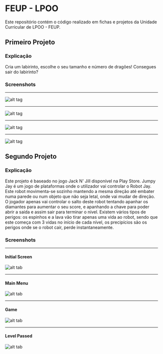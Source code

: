 # FEUP - LPOO

Este repositório contém o código realizado em fichas e projetos da Unidade Curricular de LPOO - FEUP.

## Primeiro Projeto

### Explicação

Cria um labirinto, escolhe o seu tamanho e número de dragões!
Consegues sair do labirinto?

### Screenshots
***

![alt tag](http://i.imgur.com/QgLUB6x.png)

***

![alt tag](http://i.imgur.com/9hygNpp.png)

***

![alt tag](http://i.imgur.com/opcmrD9.png)

***

![alt tag](http://i.imgur.com/C4tSzZZ.png)

## Segundo Projeto

### Explicação

Este projeto é baseado no jogo Jack N' Jill disponível na Play Store.
Jumpy Jay é um jogo de plataformas onde o utilizador vai controlar o Robot Jay.
Este robot movimenta-se sozinho mantendo a mesma direção até embater numa parede ou num objeto que não seja letal, onde vai mudar de direção.
O jogador apenas vai controlar o salto deste robot tentando apanhar os diamantes para aumentar o seu score, e apanhando a chave para poder abrir a saída e assim sair para terminar o nível. Existem vários tipos de perigos: os espinhos e a lava vão tirar apenas uma vida ao robot, sendo que este começa com 3 vidas no início de cada nível, os precipícios são os perigos onde se o robot cair, perde instantaneamente.

### Screenshots
***

#### Initial Screen

![alt tab](http://i.imgur.com/9l32Jhe.png)

***

#### Main Menu

![alt tab](http://i.imgur.com/b4MbVLf.png)

***

#### Game

![alt tab](http://i.imgur.com/1MgRkp0.png)

***

#### Level Passed

![alt tab](http://i.imgur.com/NNweCZI.png)
